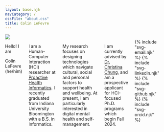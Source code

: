 ```yaml
---
layout: base.njk
navCategory: /
cssFile: "about.css"
title: Colin LeFevre
---
```


<div class="row">
    <div class="four columns">
        <img src="{{ 'assets/images/headshot_2x3.jpg' | url }}" class="u-max-full-width">
    </div>
    <div class="seven columns offset-by-one">
        <intro>
            <p>Hello! I am</p>
            <head2>Colin LeFevre</head2>
            <subtitle>(he/him)</subtitle>
        </intro>
        <p>I am a Human-Computer Interaction (HCI) researcher at  <a href="https://prohealth.luddy.indiana.edu/">Proactive Health Informatics</a>. I recently graduated from Indiana University Bloomington with a B.S. in Informatics.  </p>
        <p>My research focuses on designing technologies which navigate cultural, social and personal factors to support health and wellbeing. At present, I am particularly interested in digital mental health and self-management.</p>
        <p>I am currently advised by <a href="http://cfchung.com">Dr. Christina Chung</a>, and am a prospective applicant for HCI-focused Ph.D. programs which begin Fall 2024.</p>
        <icons>
            <!-- <img src="/assets/images/envelope-solid.svg" alt="Envelope representing an email" class="svg-general">
            <img src="/assets/images/linkedin-in.svg" alt="LinkedIn logo" class="svg-general">
            <img src="/assets/images/github.svg" alt="Github logo" class="svg-general">
            <img src="/assets/images/orcid.svg" alt="ORCID logo" class="svg-general"> -->
            {% include "svg-email.njk" %}
            {% include "svg-linkedin.njk" %}
            {% include "svg-github.njk" %}
            {% include "svg-orcid.njk" %}
        </icons>
    </div>

</div>
